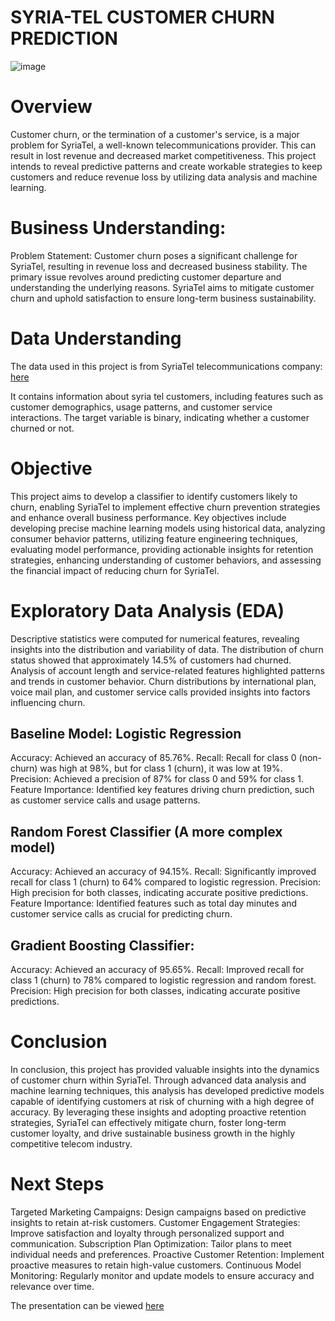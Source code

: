 # SYRIA-TEL CUSTOMER CHURN PREDICTION

![image](https://github.com/Donnesto/Project-Phase-3/assets/151524351/1642d379-d12d-468b-8ff5-d69848941e0e)

# Overview
Customer churn, or the termination of a customer's service, is a major problem for SyriaTel, a well-known telecommunications provider. This can result in lost revenue and decreased market competitiveness. This project intends to reveal predictive patterns and create workable strategies to keep customers and reduce revenue loss by utilizing data analysis and machine learning.

# Business Understanding:
Problem Statement:
Customer churn poses a significant challenge for SyriaTel, resulting in revenue loss and decreased business stability. The primary issue revolves around predicting customer departure and understanding the underlying reasons. SyriaTel aims to mitigate customer churn and uphold satisfaction to ensure long-term business sustainability.

# Data Understanding
The data used in this project is from SyriaTel telecommunications company: [here](https://www.kaggle.com/datasets/becksddf/churn-in-telecoms-dataset)

It contains information about syria tel customers, including features such as customer demographics, usage patterns, and customer service interactions. The target variable is binary, indicating whether a customer churned or not.

# Objective
This project aims to develop a classifier to identify customers likely to churn, enabling SyriaTel to implement effective churn prevention strategies and enhance overall business performance. Key objectives include developing precise machine learning models using historical data, analyzing consumer behavior patterns, utilizing feature engineering techniques, evaluating model performance, providing actionable insights for retention strategies, enhancing understanding of customer behaviors, and assessing the financial impact of reducing churn for SyriaTel.

# Exploratory Data Analysis (EDA)
Descriptive statistics were computed for numerical features, revealing insights into the distribution and variability of data.
The distribution of churn status showed that approximately 14.5% of customers had churned.
Analysis of account length and service-related features highlighted patterns and trends in customer behavior.
Churn distributions by international plan, voice mail plan, and customer service calls provided insights into factors influencing churn.

## Baseline Model: Logistic Regression

Accuracy: Achieved an accuracy of 85.76%.
Recall: Recall for class 0 (non-churn) was high at 98%, but for class 1 (churn), it was low at 19%.
Precision: Achieved a precision of 87% for class 0 and 59% for class 1.
Feature Importance: Identified key features driving churn prediction, such as customer service calls and usage patterns.

## Random Forest Classifier (A more complex model)
Accuracy: Achieved an accuracy of 94.15%.
Recall: Significantly improved recall for class 1 (churn) to 64% compared to logistic regression.
Precision: High precision for both classes, indicating accurate positive predictions.
Feature Importance: Identified features such as total day minutes and customer service calls as crucial for predicting churn.


## Gradient Boosting Classifier:
Accuracy: Achieved an accuracy of 95.65%.
Recall: Improved recall for class 1 (churn) to 78% compared to logistic regression and random forest.
Precision: High precision for both classes, indicating accurate positive predictions.

# Conclusion
In conclusion, this  project has provided valuable insights into the dynamics of customer churn within SyriaTel. Through advanced data analysis and machine learning techniques, this analysis has developed predictive models capable of identifying customers at risk of churning with a high degree of accuracy. By leveraging these insights and adopting proactive retention strategies, SyriaTel can effectively mitigate churn, foster long-term customer loyalty, and drive sustainable business growth in the highly competitive telecom industry.

# Next Steps
Targeted Marketing Campaigns: Design campaigns based on predictive insights to retain at-risk customers.
Customer Engagement Strategies: Improve satisfaction and loyalty through personalized support and communication.
Subscription Plan Optimization: Tailor plans to meet individual needs and preferences.
Proactive Customer Retention: Implement proactive measures to retain high-value customers.
Continuous Model Monitoring: Regularly monitor and update models to ensure accuracy and relevance over time.


The presentation can be viewed [here](https://www.canva.com/design/DAF_AtiWMgc/4i0quEGanAQwMRy05UK5xQ/edit?utm_content=DAF_AtiWMgc&utm_campaign=designshare&utm_medium=link2&utm_source=sharebutton) 
